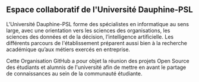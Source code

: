 ## Espace collaboratif de l'Université Dauphine-PSL

L'Université Dauphine-PSL forme des spécialistes en informatique au sens large, avec une orientation vers les sciences des organisations, les sciences des données et de la décision, l’intelligence artificielle. Les différents parcours de l'établissement préparent aussi bien à la recherche académique qu’aux métiers exercés en entreprise.

Cette Organisation GitHub a pour objet la réunion des projets Open Source des étudiants et alumnis de l'université afin de mettre en avant le partage de connaissances au sein de la communauté étudiante.
